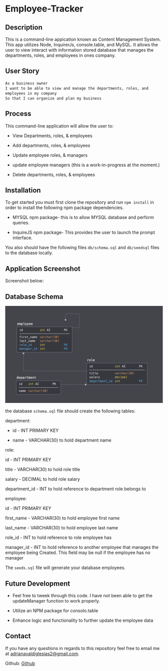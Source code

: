# Employee-Tracker

## Description

This is a command-line appication known as Content Management System. This app utilizes Node, InquirerJs, console.table, and MySQL. It allows the user to view interact with information stored database that manages the departments, roles, and employees in ones company.

## User Story

```
As a business owner
I want to be able to view and manage the departments, roles, and employees in my company
So that I can organize and plan my business
```

## Process

This command-line application will allow the user to:

- View Departments, roles, & employees

- Add departments, roles, & employees

- Update employee roles, & managers

- update employee managers (this is a work-in-progress at the moment.)

- Delete departments, roles, & employees

## Installation

To get started you must first clone the repository and run `npm install` in order to install the following npm package dependencies.

- MYSQL npm package- this is to allow MYSQL database and perform queries.

- InquireJS npm package- This provides the user to launch the prompt interface.

You also should have the following files `db/schema.sql` and `db/seedsql` files to the database locally.

## Application Screenshot

Screenshot below:

## Database Schema

![tables](img\12-MySQL_02-Homework_Assets_schema.png)

the database `schema.sql` file should create the following tables:

department:

- id - INT PRIMARY KEY

- name - VARCHAR(30) to hold department name

role:

id - INT PRIMARY KEY

title - VARCHAR(30) to hold role title

salary - DECIMAL to hold role salary

department_id - INT to hold reference to department role belongs to

employee:

id - INT PRIMARY KEY

first_name - VARCHAR(30) to hold employee first name

last_name - VARCHAR(30) to hold employee last name

role_id - INT to hold reference to role employee has

manager_id - INT to hold reference to another employee that manages the employee being Created. This field may be null if the employee has no manager

The `seeds.sql` file will generate your database employees.

## Future Development

* Feel free to tweek through this code. I have not been able to get the updateManager function to work properly. 

* Utilize an NPM package for consolo.table

* Enhance logic and functionality to further update the employee data


## Contact 

If you have any questions in regards to this repository feel free to email me at adrianavaldiglesias2@gmail.com. 

Github: [Github](https://github.com/adrianavv1)
